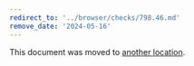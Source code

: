 ```yaml
---
redirect_to: '../browser/checks/798.46.md'
remove_date: '2024-05-16'
---
```


This document was moved to [another location](../browser/checks/798.46.md).

<!-- This redirect file can be deleted after 2024-05-16. -->
<!-- Redirects that point to other docs in the same project expire in three months. -->
<!-- Redirects that point to docs in a different project or site (for example, link is not relative and starts with `https:`) expire in one year. -->
<!-- Before deletion, see: https://docs.gitlab.com/ee/development/documentation/redirects.html -->
